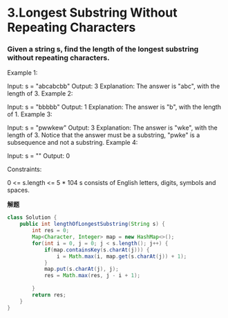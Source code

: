 # 3.Longest Substring Without Repeating Characters
### Given a string s, find the length of the longest substring without repeating characters.

 

Example 1:

Input: s = "abcabcbb"
Output: 3
Explanation: The answer is "abc", with the length of 3.
Example 2:

Input: s = "bbbbb"
Output: 1
Explanation: The answer is "b", with the length of 1.
Example 3:

Input: s = "pwwkew"
Output: 3
Explanation: The answer is "wke", with the length of 3.
Notice that the answer must be a substring, "pwke" is a subsequence and not a substring.
Example 4:

Input: s = ""
Output: 0
 

Constraints:

0 <= s.length <= 5 * 104
s consists of English letters, digits, symbols and spaces.

__解题__
```java
class Solution {
    public int lengthOfLongestSubstring(String s) {
        int res = 0;
        Map<Character, Integer> map = new HashMap<>();
        for(int i = 0, j = 0; j < s.length(); j++) {
            if(map.containsKey(s.charAt(j))) {
                i = Math.max(i, map.get(s.charAt(j)) + 1);
            }
            map.put(s.charAt(j), j);
            res = Math.max(res, j - i + 1);
            
        }
        return res;
    }
}
```
